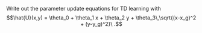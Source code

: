 

Write out the parameter update equations for TD learning with
$$\hat{U}(x,y) = \theta_0 + \theta_1 x + \theta_2 y + \theta_3\,\sqrt{(x-x_g)^2 + (y-y_g)^2}\ .$$
